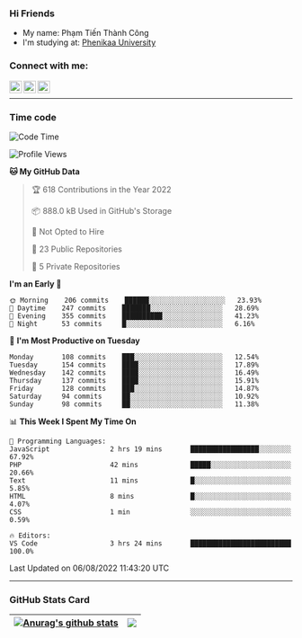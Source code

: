 ### Hi Friends

- My name: Phạm Tiến Thành Công
- I'm studying at: [Phenikaa University]


### Connect with me:
[<img align="left" alt="PhamTienThanhCong | Facebook" width="22px" src="https://upload.wikimedia.org/wikipedia/commons/thumb/1/16/Facebook-icon-1.png/640px-Facebook-icon-1.png" />][facebook]
[<img align="left" alt="PhamTienThanhCong | Zalo" width="22px" src="https://www.anphatpc.com.vn/template/anphat_2020v2/images/icon-zalo.jpg" />][zalo]
[<img align="left" alt="PhamTienThanhCong | LinkedIn" width="22px" src="https://cdn3.iconfinder.com/data/icons/inficons/512/linkedin.png" />][linkedin]

<br />

---

### Time code

<!--START_SECTION:waka-->
![Code Time](http://img.shields.io/badge/Code%20Time-495%20hrs%2038%20mins-blue)

![Profile Views](http://img.shields.io/badge/Profile%20Views-5-blue)

**🐱 My GitHub Data** 

> 🏆 618 Contributions in the Year 2022
 > 
> 📦 888.0 kB Used in GitHub's Storage 
 > 
> 🚫 Not Opted to Hire
 > 
> 📜 23 Public Repositories 
 > 
> 🔑 5 Private Repositories  
 > 
**I'm an Early 🐤** 

```text
🌞 Morning    206 commits    ██████░░░░░░░░░░░░░░░░░░░   23.93% 
🌆 Daytime    247 commits    ███████░░░░░░░░░░░░░░░░░░   28.69% 
🌃 Evening    355 commits    ██████████░░░░░░░░░░░░░░░   41.23% 
🌙 Night      53 commits     █░░░░░░░░░░░░░░░░░░░░░░░░   6.16%

```
📅 **I'm Most Productive on Tuesday** 

```text
Monday       108 commits    ███░░░░░░░░░░░░░░░░░░░░░░   12.54% 
Tuesday      154 commits    ████░░░░░░░░░░░░░░░░░░░░░   17.89% 
Wednesday    142 commits    ████░░░░░░░░░░░░░░░░░░░░░   16.49% 
Thursday     137 commits    ████░░░░░░░░░░░░░░░░░░░░░   15.91% 
Friday       128 commits    ███░░░░░░░░░░░░░░░░░░░░░░   14.87% 
Saturday     94 commits     ██░░░░░░░░░░░░░░░░░░░░░░░   10.92% 
Sunday       98 commits     ██░░░░░░░░░░░░░░░░░░░░░░░   11.38%

```


📊 **This Week I Spent My Time On** 

```text
💬 Programming Languages: 
JavaScript               2 hrs 19 mins       █████████████████░░░░░░░░   67.92% 
PHP                      42 mins             █████░░░░░░░░░░░░░░░░░░░░   20.66% 
Text                     11 mins             █░░░░░░░░░░░░░░░░░░░░░░░░   5.85% 
HTML                     8 mins              █░░░░░░░░░░░░░░░░░░░░░░░░   4.07% 
CSS                      1 min               ░░░░░░░░░░░░░░░░░░░░░░░░░   0.59%

🔥 Editors: 
VS Code                  3 hrs 24 mins       █████████████████████████   100.0%

```


 Last Updated on 06/08/2022 11:43:20 UTC
<!--END_SECTION:waka-->

---

### GitHub Stats Card

| <a href="https://github.com/phamtienthanhcong"><img align="center" src="https://github-readme-stats.vercel.app/api?username=PhamTienThanhCong&show_icons=true&include_all_commits=true&theme=buefy&hide_border=true&theme=ocean_dark" alt="Anurag's github stats" /></a> | <a href="https://github.com/phamtienthanhcong"><img align="center" src="https://github-readme-stats.vercel.app/api/top-langs/?username=PhamTienThanhCong&layout=compact&theme=buefy&hide_border=true&theme=ocean_dark" /></a> |
| ------------- | ------------- |

[Phenikaa University]: https://phenikaa-uni.edu.vn/vi
[facebook]: https://www.facebook.com/phamtienthanhcong
[linkedin]: https://linkedin.com/in/phamtienthanhcong
[zalo]: https://zalo.me/0396396332
[tiktok]: https://www.tiktok.com/@phamtienthanhcong
[web]: https://github.com/PhamTienThanhCong/web_dev
[min project]: https://github.com/PhamTienThanhCong/Project-Of-Web
[c and cpp]: https://github.com/PhamTienThanhCong/Code_C_and_Cpro
[python]: https://github.com/PhamTienThanhCong/Python_beginer
